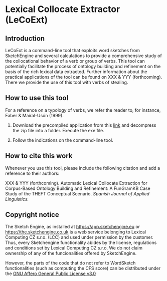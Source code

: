 # Lexical Collocate Extractor (LeCoExt)
## Introduction
LeCoExt is a command-line tool that exploits word sketches from SketchEngine and several calculations to provide a comprehensive study of the collocational behavior of a verb or group of verbs. 
This tool can potentially facilitate the process of ontology building and refinement on the basis of the rich lexical data extracted. Further information about the practical applications of the tool can be found on XXX & YYY (forthcoming). There we provide the use of this tool with verbs of stealing.


## How to use this tool

For a reference on a typology of verbs, we refer the reader to, for instance, Faber & Mairal-Usón (1999).

1. Download the precompiled application from this [link](https://drive.google.com/file/d/1W4ai5CKUO2nP3xx5g1g2F5pH5OiD2zyc/view?usp=sharing) and decompress the zip file into a folder. Execute the exe file.

2. Follow the indications on the command-line tool.

## How to cite this work
Whenever you use this tool, please include the following citation and add a reference to their authors:

XXX & YYY (forthcoming). Automatic Lexical Collocate Extraction for Corpus-Based Ontology Building and Refinement: A FunGramKB Case Study of the THEFT Conceptual Scenario. *Spanish Journal of Applied Linguistics.*

## Copyright notice

The Sketch Engine, as installed at https://app.sketchengine.eu or https://the.sketchengine.co.uk is a web service belonging to Lexical Computing CZ s.r.o. (LCC) and used under permission by the customer.
Thus, every Sketchengine functionality abides by the license, regulations and conditions set by Lexical Computing CZ s.r.o. We do not claim ownership of any of the funcionalities offered by SketchEngine.

However, the parts of the code that do not refer to WordSketch functionalities (such as computing the CFS score) can be distributed under the [GNU Affero General Public License v3.0](https://choosealicense.com/licenses/agpl-3.0/)
